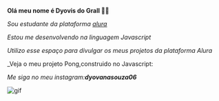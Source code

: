 **Olá meu nome é Dyovis do Grall 🚴‍♀️**

_Sou estudante da plataforma [alura](https://www.alura.com.br)_

_Estou me desenvolvendo na linguagem Javascript_

_Utilizo esse espaço para divulgar os meus projetos da plataforma Alura_

_Veja o meu projeto Pong,construido no Javascript:

_Me siga no meu instagram:**dyovanasouza06**_

![gif](https://media1.tenor.com/m/7zFkG6AqxyoAAAAd/arrow-fleche.gif)
